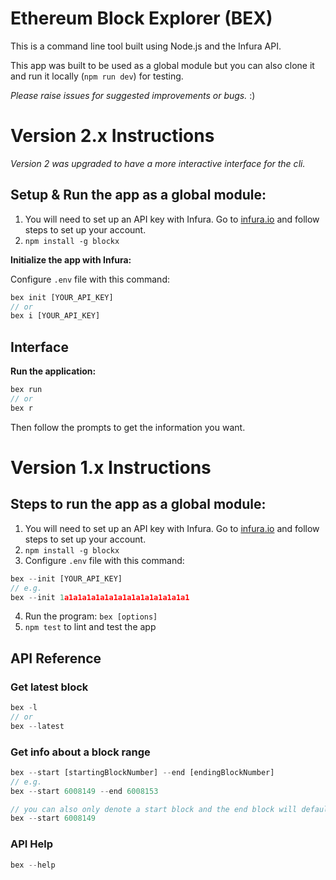 # Ethereum Block Explorer (BEX)

This is a command line tool built using Node.js and the Infura API.

This app was built to be used as a global module but you can also clone it and run it locally (`npm run dev`) for testing.

*Please raise issues for suggested improvements or bugs.* :)

# Version 2.x Instructions

*Version 2 was upgraded to have a more interactive interface for the cli.*

## Setup & Run the app as a global module:

1. You will need to set up an API key with Infura. Go to [infura.io](https://infura.io) and follow steps to set up your account.
2. `npm install -g blockx`

**Initialize the app with Infura:**

Configure `.env` file with this command:

```js
bex init [YOUR_API_KEY]
// or
bex i [YOUR_API_KEY]
```

## Interface

**Run the application:**

```js
bex run
// or
bex r
```

Then follow the prompts to get the information you want.

# Version 1.x Instructions

## Steps to run the app as a global module:

1. You will need to set up an API key with Infura. Go to [infura.io](https://infura.io) and follow steps to set up your account.
2. `npm install -g blockx`
3. Configure `.env` file with this command:

```js
bex --init [YOUR_API_KEY]
// e.g.
bex --init 1a1a1a1a1a1a1a1a1a1a1a1a1a1a1
```

4. Run the program: `bex [options]`
5. `npm test` to lint and test the app

## API Reference

### Get latest block

```js
bex -l
// or
bex --latest
```

### Get info about a block range

```js
bex --start [startingBlockNumber] --end [endingBlockNumber]
// e.g.
bex --start 6008149 --end 6008153
```

```js
// you can also only denote a start block and the end block will default to the latest on the Ethereum blockchain
bex --start 6008149
```

### API Help

```js
bex --help
```
